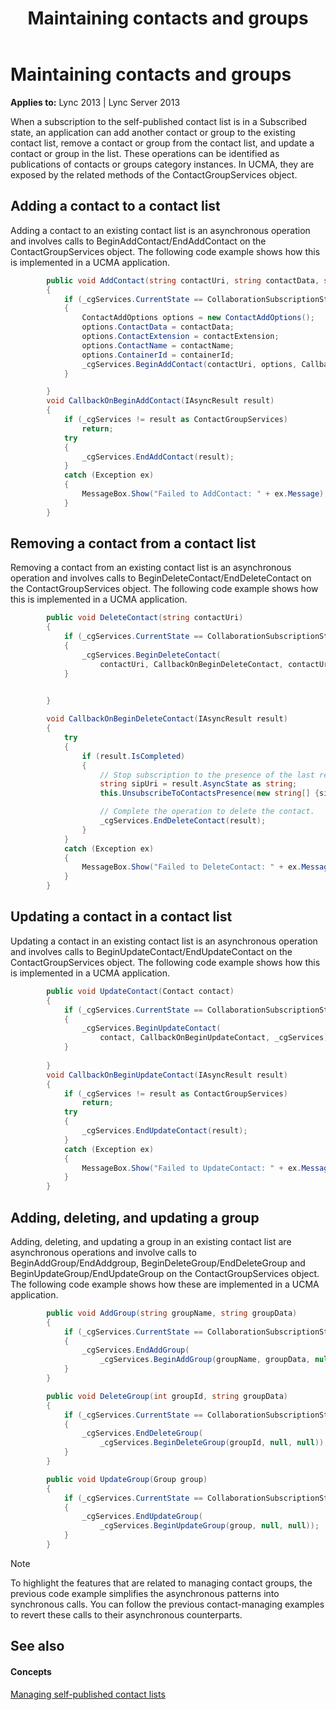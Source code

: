 ﻿---
title: Maintaining contacts and groups
TOCTitle: Maintaining contacts and groups
ms:assetid: 9233ed77-bebb-4ad4-aa9e-c19eb752d186
ms:mtpsurl: https://msdn.microsoft.com/library/Dn454634(v=office.15)
ms:contentKeyID: 57092876
ms.date: 07/24/2014
mtps_version: v=office.15
dev_langs:
- csharp
---

# Maintaining contacts and groups


**Applies to:** Lync 2013 | Lync Server 2013

 

When a subscription to the self-published contact list is in a Subscribed state, an application can add another contact or group to the existing contact list, remove a contact or group from the contact list, and update a contact or group in the list. These operations can be identified as publications of contacts or groups category instances. In UCMA, they are exposed by the related methods of the ContactGroupServices object.

## Adding a contact to a contact list

Adding a contact to an existing contact list is an asynchronous operation and involves calls to BeginAddContact/EndAddContact on the ContactGroupServices object. The following code example shows how this is implemented in a UCMA application.

```csharp
        public void AddContact(string contactUri, string contactData, string contactExtension, string contactName, int containerId)
        {
            if (_cgServices.CurrentState == CollaborationSubscriptionState.Subscribed) 
            {
                ContactAddOptions options = new ContactAddOptions();
                options.ContactData = contactData;
                options.ContactExtension = contactExtension;
                options.ContactName = contactName;
                options.ContainerId = containerId;
                _cgServices.BeginAddContact(contactUri, options, CallbackOnBeginAddContact, _cgServices);
            }

        }
        void CallbackOnBeginAddContact(IAsyncResult result)
        {
            if (_cgServices != result as ContactGroupServices)
                return;
            try
            {
                _cgServices.EndAddContact(result);
            }
            catch (Exception ex)
            {
                MessageBox.Show("Failed to AddContact: " + ex.Message);
            }
        }

```

## Removing a contact from a contact list

Removing a contact from an existing contact list is an asynchronous operation and involves calls to BeginDeleteContact/EndDeleteContact on the ContactGroupServices object. The following code example shows how this is implemented in a UCMA application.

```csharp
        public void DeleteContact(string contactUri)
        {
            if (_cgServices.CurrentState == CollaborationSubscriptionState.Subscribed)
            {
                _cgServices.BeginDeleteContact(
                    contactUri, CallbackOnBeginDeleteContact, contactUri);
            }

                
        }

        void CallbackOnBeginDeleteContact(IAsyncResult result)
        {
            try
            {
                if (result.IsCompleted)
                {
                    // Stop subscription to the presence of the last removed contact.
                    string sipUri = result.AsyncState as string;
                    this.UnsubscribeToContactsPresence(new string[] {sipUri} );

                    // Complete the operation to delete the contact.
                    _cgServices.EndDeleteContact(result);
                }
            }
            catch (Exception ex)
            {
                MessageBox.Show("Failed to DeleteContact: " + ex.Message);
            }
        }

```

## Updating a contact in a contact list

Updating a contact in an existing contact list is an asynchronous operation and involves calls to BeginUpdateContact/EndUpdateContact on the ContactGroupServices object. The following code example shows how this is implemented in a UCMA application.

```csharp
        public void UpdateContact(Contact contact)
        {
            if (_cgServices.CurrentState == CollaborationSubscriptionState.Subscribed)
            {
                _cgServices.BeginUpdateContact(
                    contact, CallbackOnBeginUpdateContact, _cgServices);
            }
           
        }
        void CallbackOnBeginUpdateContact(IAsyncResult result)
        {
            if (_cgServices != result as ContactGroupServices)
                return;
            try
            {
                _cgServices.EndUpdateContact(result);
            }
            catch (Exception ex)
            {
                MessageBox.Show("Failed to UpdateContact: " + ex.Message);
            }
        }

```

## Adding, deleting, and updating a group

Adding, deleting, and updating a group in an existing contact list are asynchronous operations and involve calls to BeginAddGroup/EndAddgroup, BeginDeleteGroup/EndDeleteGroup and BeginUpdateGroup/EndUpdateGroup on the ContactGroupServices object. The following code example shows how these are implemented in a UCMA application.

```csharp
        public void AddGroup(string groupName, string groupData)
        {
            if (_cgServices.CurrentState == CollaborationSubscriptionState.Subscribed)
            {
                _cgServices.EndAddGroup(
                    _cgServices.BeginAddGroup(groupName, groupData, null, null));
            }
        }

        public void DeleteGroup(int groupId, string groupData)
        {
            if (_cgServices.CurrentState == CollaborationSubscriptionState.Subscribed)
            {
                _cgServices.EndDeleteGroup(
                    _cgServices.BeginDeleteGroup(groupId, null, null));
            }
        }

        public void UpdateGroup(Group group)
        {
            if (_cgServices.CurrentState == CollaborationSubscriptionState.Subscribed)
            {
                _cgServices.EndUpdateGroup(
                    _cgServices.BeginUpdateGroup(group, null, null));
            }
        }

```


> [!NOTE]
> <P>To highlight the features that are related to managing contact groups, the previous code example simplifies the asynchronous patterns into synchronous calls. You can follow the previous contact-managing examples to revert these calls to their asynchronous counterparts.</P>



## See also

#### Concepts

[Managing self-published contact lists](managing-self-published-contact-lists.md)


